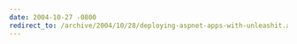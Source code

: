 ```yaml
---
date: 2004-10-27 -0800
redirect_to: /archive/2004/10/28/deploying-aspnet-apps-with-unleashit.aspx/
---
```

